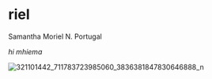 # riel
Samantha Moriel N. Portugal

*hi mhiema*

![321101442_711783723985060_3836381847830646888_n](https://user-images.githubusercontent.com/122416324/212215319-fdcbcc74-2cc6-4405-9b14-2563a8ce6dca.jpg)
